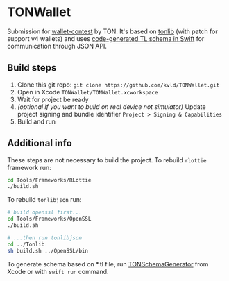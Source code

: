 # TONWallet 

Submission for [wallet-contest](https://github.com/ton-community/wallet-contest) by TON.
It's based on [tonlib](https://github.com/ton-blockchain/ton) (with patch for support v4 wallets) and uses [code-generated TL schema in Swift](https://github.com/kvld/TONWallet/blob/master/Packages/TONKit/Sources/Schema/TONSchemaGenerated.swift) for communication through JSON API.

## Build steps
1. Clone this git repo: `git clone https://github.com/kvld/TONWallet.git`
2. Open in Xcode `TONWallet/TONWallet.xcworkspace`
3. Wait for project be ready
4. *(optional if you want to build on real device not simulator)* Update project signing and bundle identifier `Project > Signing & Capabilities`
5. Build and run

## Additional info
These steps are not necessary to build the project. 
To rebuild `rlottie` framework run:
```bash
cd Tools/Frameworks/RLottie
./build.sh
```

To rebuild `tonlibjson` run:
```bash
# build openssl first...
cd Tools/Frameworks/OpenSSL
./build.sh

# ...then run tonlibjson
cd ../Tonlib
sh build.sh ../OpenSSL/bin 
```

To generate schema based on \*.tl file, run [TONSchemaGenerator](https://github.com/kvld/TONWallet/blob/master/Packages/TONKit/Sources/SchemaGenerator/TONSchemaGenerator.swift) from Xcode or with `swift run` command.
